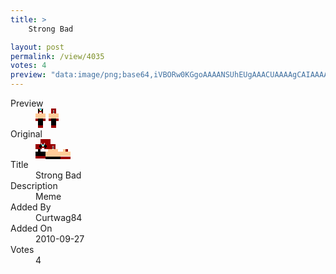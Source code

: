 ```yaml
---
title: >
    Strong Bad

layout: post
permalink: /view/4035
votes: 4
preview: "data:image/png;base64,iVBORw0KGgoAAAANSUhEUgAAACUAAAAgCAIAAAAaMSbnAAAABnRSTlMA/wD/AP5AXyvrAAAA7ElEQVRIie1XWw6DIBDcMb2RvVLxTNAr6ZU6/TA2gIsupI2pcb6AzDjs8lpBvmQB0JEMwDBSRPwdjgQQczYQ0KnjLpLnDACOXHgEYHGy47YeGgTsOTe+aybr+EQkIG/UwpGfJO37eZEABMA32gmA0kLkfn6zawRJFuJT1i9ORWjaL3Nw6lyT+FRGQ4gb8YFj5Qf7R9KdnlVq/YT+Dpff5VcDJAdlCjqrd1EnO1jRhWCQJ5fkUJhUzHHpWxi/eRb52dfvgP2S1C8qyVi/WORnz+fl999+Sb3UXADa5WfP56H3mRR/UPRicv21XfkbO39Vkv/tS0sAAAAASUVORK5CYII="
---
```

<dl class="side-by-side">
<dt>Preview</dt>
<dd>
    <img class="preview" src="data:image/png;base64,iVBORw0KGgoAAAANSUhEUgAAACUAAAAgCAIAAAAaMSbnAAAABnRSTlMA/wD/AP5AXyvrAAAA7ElEQVRIie1XWw6DIBDcMb2RvVLxTNAr6ZU6/TA2gIsupI2pcb6AzDjs8lpBvmQB0JEMwDBSRPwdjgQQczYQ0KnjLpLnDACOXHgEYHGy47YeGgTsOTe+aybr+EQkIG/UwpGfJO37eZEABMA32gmA0kLkfn6zawRJFuJT1i9ORWjaL3Nw6lyT+FRGQ4gb8YFj5Qf7R9KdnlVq/YT+Dpff5VcDJAdlCjqrd1EnO1jRhWCQJ5fkUJhUzHHpWxi/eRb52dfvgP2S1C8qyVi/WORnz+fl999+Sb3UXADa5WfP56H3mRR/UPRicv21XfkbO39Vkv/tS0sAAAAASUVORK5CYII=">
</dd>
<dt>Original</dt>
<dd>
    <img class="preview" src="data:image/png;base64,iVBORw0KGgoAAAANSUhEUgAAAEAAAAAgCAYAAACinX6EAAAAyUlEQVR42u2YgQqDMAxE72v9J//Jf4p0IxJK0HVZhrF3cCAWS+81rRDgQisgEaO6CIAACIAApgfQ1Afz3hFARQAfBDjCYpOXFQCCx+MWgK7Cw0BQABpe/UgA6LzIG0JTe+7HHw9Aq6Df/REAqpIARsfP5ix3B3w7XroCbEi7eBsC4+e9VgV4u+ftYukKcORefOYCPP94WyXi0fkz/ioEQACTAZCIo4GzTQAEQAAEQAAEkNj1TQ8R1D/a3qlO7zkSwOwAfnDGSgPYAdr/JzNRIs/3AAAAAElFTkSuQmCC">
</dd>
<dt>Title</dt>
<dd>Strong Bad</dd>
<dt>Description</dt>
<dd>Meme</dd>
<dt>Added By</dt>
<dd>Curtwag84</dd>
<dt>Added On</dt>
<dd>2010-09-27</dd>
<dt>Votes</dt>
<dd>4</dd>
</dl>
